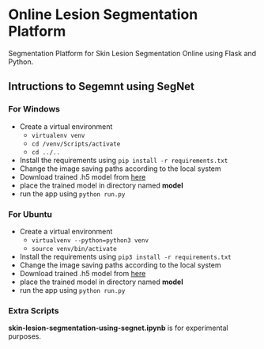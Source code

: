 # Online Lesion Segmentation Platform
Segmentation Platform for Skin Lesion Segmentation Online using Flask and Python.

## Intructions to Segemnt using SegNet 

### For Windows
- Create a virtual environment
	- `virtualenv venv`
	- `cd /venv/Scripts/activate`
	- `cd ../..`
- Install the requirements using `pip install -r requirements.txt`
- Change the image saving paths according to the local system
- Download trained .h5 model from [here](https://drive.google.com/open?id=1BAG2F6BjKRK4zePTkSy15Rbi5au1u698)  
- place the trained model in directory named **model**
- run the app using `python run.py`

### For Ubuntu
- Create a virtual environment
	- `virtualvenv --python=python3 venv`
	- `source venv/bin/activate`
- Install the requirements using `pip3 install -r requirements.txt`
- Change the image saving paths according to the local system
- Download trained .h5 model from [here](https://drive.google.com/open?id=1BAG2F6BjKRK4zePTkSy15Rbi5au1u698)  
- place the trained model in directory named **model**
- run the app using `python run.py`

### Extra Scripts

**skin-lesion-segmentation-using-segnet.ipynb** is for experimental purposes.

